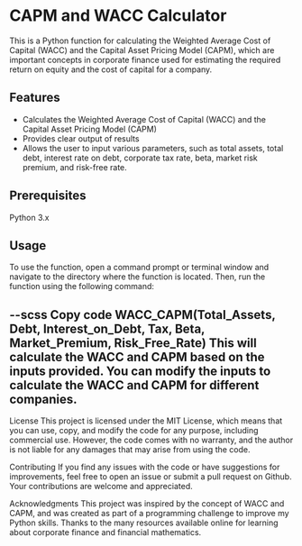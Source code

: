 # CAPM and WACC Calculator

This is a Python function for calculating the Weighted Average Cost of Capital (WACC) and the Capital Asset Pricing Model (CAPM), which are important concepts in corporate finance used for estimating the required return on equity and the cost of capital for a company.

## Features
- Calculates the Weighted Average Cost of Capital (WACC) and the Capital Asset Pricing Model (CAPM)
- Provides clear output of results
- Allows the user to input various parameters, such as total assets, total debt, interest rate on debt, corporate tax rate, beta, market risk premium, and risk-free rate.

## Prerequisites
Python 3.x

## Usage
To use the function, open a command prompt or terminal window and navigate to the directory where the function is located. Then, run the function using the following command:

--scss
Copy code
WACC_CAPM(Total_Assets, Debt, Interest_on_Debt, Tax, Beta, Market_Premium, Risk_Free_Rate)
This will calculate the WACC and CAPM based on the inputs provided. You can modify the inputs to calculate the WACC and CAPM for different companies.
--
License
This project is licensed under the MIT License, which means that you can use, copy, and modify the code for any purpose, including commercial use. However, the code comes with no warranty, and the author is not liable for any damages that may arise from using the code.

Contributing
If you find any issues with the code or have suggestions for improvements, feel free to open an issue or submit a pull request on Github. Your contributions are welcome and appreciated.

Acknowledgments
This project was inspired by the concept of WACC and CAPM, and was created as part of a programming challenge to improve my Python skills. Thanks to the many resources available online for learning about corporate finance and financial mathematics.
